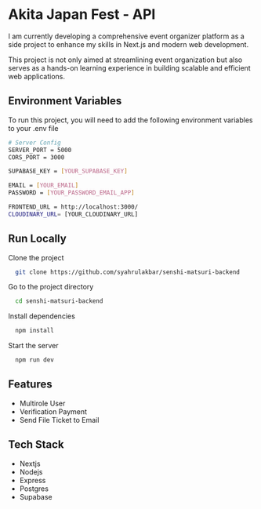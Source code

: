 # Akita Japan Fest - API

I am currently developing a comprehensive event organizer platform as a side project to enhance my skills in Next.js and modern web development.

This project is not only aimed at streamlining event organization but also serves as a hands-on learning experience in building scalable and efficient web applications.

## Environment Variables

To run this project, you will need to add the following environment variables to your .env file

```bash
# Server Config
SERVER_PORT = 5000
CORS_PORT = 3000

SUPABASE_KEY = [YOUR_SUPABASE_KEY]

EMAIL = [YOUR_EMAIL]
PASSWORD = [YOUR_PASSWORD_EMAIL_APP]

FRONTEND_URL = http://localhost:3000/
CLOUDINARY_URL= [YOUR_CLOUDINARY_URL]
```

## Run Locally

Clone the project

```bash
  git clone https://github.com/syahrulakbar/senshi-matsuri-backend
```

Go to the project directory

```bash
  cd senshi-matsuri-backend
```

Install dependencies

```bash
  npm install
```

Start the server

```bash
  npm run dev
```

## Features

- Multirole User
- Verification Payment
- Send File Ticket to Email

## Tech Stack

- Nextjs
- Nodejs
- Express
- Postgres
- Supabase
